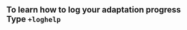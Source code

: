  **To learn how to log your adaptation progress** Type `+loghelp`
-----------------------------------------------

